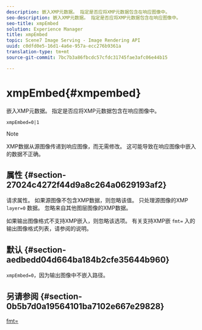 ```yaml
---
description: 嵌入XMP元数据。 指定是否应将XMP元数据包含在响应图像中。
seo-description: 嵌入XMP元数据。 指定是否应将XMP元数据包含在响应图像中。
seo-title: xmpEmbed
solution: Experience Manager
title: xmpEmbed
topic: Scene7 Image Serving - Image Rendering API
uuid: c0dfd0e5-16d1-4a6e-957a-ecc276b9361a
translation-type: tm+mt
source-git-commit: 7bc7b3a86fbcdc57cfdc31745fae3afc06e44b15

---
```



# xmpEmbed{#xmpembed}

嵌入XMP元数据。 指定是否应将XMP元数据包含在响应图像中。

`xmpEmbed=0|1`

>[!NOTE]
>
>XMP数据从源图像传递到响应图像，而无需修改。 这可能导致在响应图像中嵌入的数据不正确。

## 属性 {#section-27024c4272f44d9a8c264a0629193af2}

请求属性。 如果源图像不包含XMP数据，则忽略该值。 只处理源图像的XMP `layer=0` 数据。 忽略来自其他图层图像的XMP数据。

如果输出图像格式不支持XMP嵌入，则忽略该选项。 有关支持XMP嵌 `fmt=` 入的输出图像格式列表，请参阅的说明。

## 默认 {#section-aedbedd04d664ba184b2cfe35644b960}

`xmpEmbed=0`，因为输出图像中不嵌入路径。

## 另请参阅 {#section-0b5b7d0a19564101ba7102e667e29828}

[fmt=](../../../../../is-api/http-ref/image-serving-api-ref/c-http-protocol-reference/c-command-reference/r-is-http-fmt.md#reference-cdf10043423b45ba9fe15157fb3ae37a)

